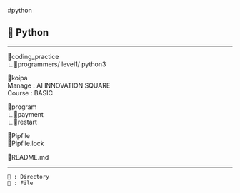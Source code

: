 #python
## 🐍 Python 

----------------------------------    
   
📁coding_practice     
	    ∟📄programmers/ level1/ python3    

📁koipa   
   	 	Manage : AI INNOVATION SQUARE   
   		Course : BASIC  
    
📁program   
    	∟📁payment    
   		∟📄restart   

📄Pipfile   
📄Pipfile.lock   

📄README.md    

----------------------------------

	📁 : Directory
	📄 : File
